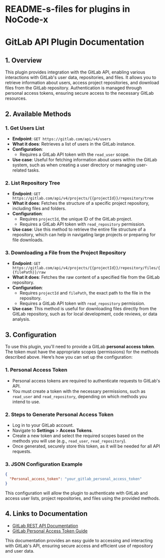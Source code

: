 # README-s-files for plugins in NoCode-x


# GitLab API Plugin Documentation

## 1. Overview

This plugin provides integration with the GitLab API, enabling various interactions with GitLab's user data, repositories, and files. It allows you to retrieve information about users, access project repositories, and download files from the GitLab repository. Authentication is managed through personal access tokens, ensuring secure access to the necessary GitLab resources.

## 2. Available Methods

### 1. **Get Users List**
   - **Endpoint**: `GET https://gitlab.com/api/v4/users`
   - **What it does**: Retrieves a list of users in the GitLab instance.
   - **Configuration**: 
     - Requires a GitLab API token with the `read_user` scope.
   - **Use case**: Useful for fetching information about users within the GitLab system, such as when creating a user directory or managing user-related tasks.

### 2. **List Repository Tree**
   - **Endpoint**: `GET https://gitlab.com/api/v4/projects/{{projectId}}/repository/tree`
   - **What it does**: Fetches the structure of a specific project repository, including files and folders.
   - **Configuration**: 
     - Requires `projectId`, the unique ID of the GitLab project.
     - Requires a GitLab API token with `read_repository` permission.
   - **Use case**: Use this method to retrieve the entire file structure of a repository, which can help in navigating large projects or preparing for file downloads.

### 3. **Downloading a File from the Project Repository**
   - **Endpoint**: `GET https://gitlab.com/api/v4/projects/{{projectId}}/repository/files/{{filePath}}/raw`
   - **What it does**: Fetches the raw content of a specified file from the GitLab repository.
   - **Configuration**:
     - Requires `projectId` and `filePath`, the exact path to the file in the repository.
     - Requires a GitLab API token with `read_repository` permission.
   - **Use case**: This method is useful for downloading files directly from the GitLab repository, such as for local development, code reviews, or data analysis.

## 3. Configuration

To use this plugin, you'll need to provide a GitLab **personal access token**. The token must have the appropriate scopes (permissions) for the methods described above. Here’s how you can set up the configuration:

### 1. **Personal Access Token**
   - Personal access tokens are required to authenticate requests to GitLab's API.
   - You must create a token with the necessary permissions, such as `read_user` and `read_repository`, depending on which methods you intend to use.

### 2. **Steps to Generate Personal Access Token**
   - Log in to your GitLab account.
   - Navigate to **Settings** > **Access Tokens**.
   - Create a new token and select the required scopes based on the methods you will use (e.g., `read_user`, `read_repository`).
   - Once generated, securely store this token, as it will be needed for all API requests.

### 3. **JSON Configuration Example**

```json
{
  "Personal_access_token": "your_gitlab_personal_access_token"
}
```

This configuration will allow the plugin to authenticate with GitLab and access user lists, project repositories, and files using the provided methods.

## 4. Links to Documentation

- [GitLab REST API Documentation](https://docs.gitlab.com/ee/api/)
- [GitLab Personal Access Token Guide](https://docs.gitlab.com/ee/user/profile/personal_access_tokens.html)

This documentation provides an easy guide to accessing and interacting with GitLab's API, ensuring secure access and efficient use of repository and user data.
